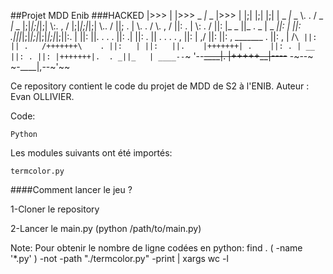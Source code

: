 ##Projet MDD Enib
###HACKED
    |>>>
    |
    |>>>         _  _|_  _         |>>>
    |           |;| |;| |;|        |
    _  _|_  _   \\.    .  /   _  _|_  _
    |;|_|;|_|;|  \\:. ,  /    |;|_|;|_|;|
    \\..      /  ||;   . |    \\.    .  /
    \\.  ,  /    ||:  .  |     \\:  .  /
    ||:   |_   _ ||_ . _ | _   _||:   |
    ||:  .|||_|;|_|;|_|;|_|;|_|;||:.  |
    ||:   ||.    .     .      . ||:  .|
    ||: . || .     . .   .  ,   ||:   |       \,/
    ||:   ||:  ,  _______   .   ||: , |            /`\
    ||:   || .   /+++++++\    . ||:   |
    ||:   ||.    |+++++++| .    ||: . |
    __ ||: . ||: |+++++++|.  . _||_   |
    ____--`~    '--~~____|.    |+++++__|----~~
    -~--~                   ~-____|,--~'~~

Ce repository contient le code du projet de MDD de S2 à l'ENIB.
Auteur : Evan OLLIVIER.

Code:

    Python

Les modules suivants ont été importés:

    termcolor.py

####Comment lancer le jeu ?

1-Cloner le repository

2-Lancer le main.py (python /path/to/main.py)


Note:
Pour obtenir le nombre de ligne codées en python:
 find . \( -name '*.py' \) -not -path "./termcolor.py" -print | xargs wc -l
